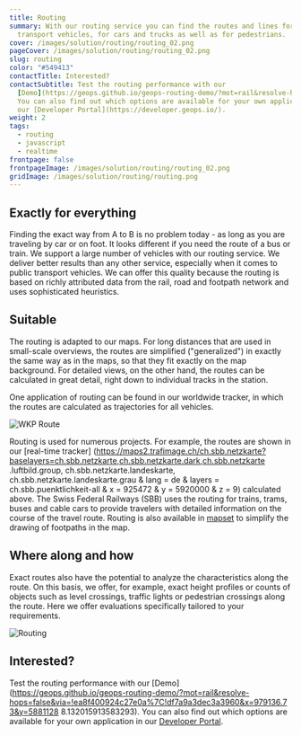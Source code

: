 ```yaml
---
title: Routing
summary: With our routing service you can find the routes and lines for public
  transport vehicles, for cars and trucks as well as for pedestrians.
cover: /images/solution/routing/routing_02.png
pageCover: /images/solution/routing/routing_02.png
slug: routing
color: "#549413"
contactTitle: Interested?
contactSubtitle: Test the routing performance with our
  [Demo](https://geops.github.io/geops-routing-demo/?mot=rail&resolve-hops=false&via=!ea8f400924c27e0a%7C!df7a9a3dec3a3960&x=979136.73&y=5881128.6&z=8.132015913583293).
  You can also find out which options are available for your own application in
  our [Developer Portal](https://developer.geops.io/).
weight: 2
tags:
  - routing
  - javascript
  - realtime
frontpage: false
frontpageImage: /images/solution/routing/routing_02.png
gridImage: /images/solution/routing/routing.png
---
```

## Exactly for everything

Finding the exact way from A to B is no problem today - as long as you are traveling by car or on foot. It looks different if you need the route of a bus or train. We support a large number of vehicles with our routing service. We deliver better results than any other service, especially when it comes to public transport vehicles. We can offer this quality because the routing is based on richly attributed data from the rail, road and footpath network and uses sophisticated heuristics.

## Suitable

The routing is adapted to our maps. For long distances that are used in small-scale overviews, the routes are simplified ("generalized") in exactly the same way as in the maps, so that they fit exactly on the map background. For detailed views, on the other hand, the routes can be calculated in great detail, right down to individual tracks in the station.

One application of routing can be found in our worldwide tracker, in which the routes are calculated as trajectories for all vehicles.

![WKP Route](/images/solution/routing/wkp.jpg "WKP Route")

Routing is used for numerous projects. For example, the routes are shown in our \[real-time tracker] (https://maps2.trafimage.ch/ch.sbb.netzkarte?baselayers=ch.sbb.netzkarte,ch.sbb.netzkarte.dark,ch.sbb.netzkarte .luftbild.group, ch.sbb.netzkarte.landeskarte, ch.sbb.netzkarte.landeskarte.grau & lang = de & layers = ch.sbb.puenktlichkeit-all & x = 925472 & y = 5920000 & z = 9) calculated above. The Swiss Federal Railways (SBB) uses the routing for trains, trams, buses and cable cars to provide travelers with detailed information on the course of the travel route. Routing is also available in [mapset](https://mapset.io/) to simplify the drawing of footpaths in the map.

## Where along and how

Exact routes also have the potential to analyze the characteristics along the route. On this basis, we offer, for example, exact height profiles or counts of objects such as level crossings, traffic lights or pedestrian crossings along the route. Here we offer evaluations specifically tailored to your requirements.

![Routing](/images/solution/routing/Hoehenprofil.png "Routing")

## Interested?

Test the routing performance with our \[Demo] (https://geops.github.io/geops-routing-demo/?mot=rail&resolve-hops=false&via=!ea8f400924c27e0a%7C!df7a9a3dec3a3960&x=979136.73&y=5881128 8.132015913583293). You can also find out which options are available for your own application in our [Developer Portal](https://developer.geops.io/).